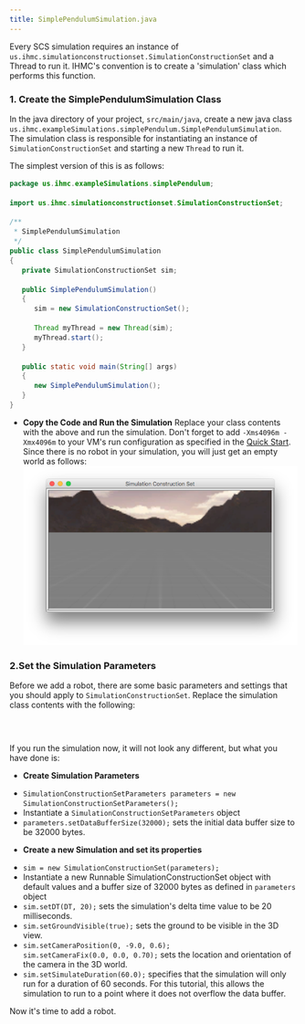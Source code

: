 ```yaml
---
title: SimplePendulumSimulation.java
---
```


Every SCS simulation requires an instance of `us.ihmc.simulationconstructionset.SimulationConstructionSet` and a Thread to run it.   IHMC's convention is to create a 'simulation' class which performs this function.

### 1. Create the SimplePendulumSimulation Class

In the java directory of your project, `src/main/java`, create a new java class `us.ihmc.exampleSimulations.simplePendulum.SimplePendulumSimulation`.
The simulation class is responsible for instantiating an instance of `SimulationConstructionSet` and starting a new `Thread` to run it.

The simplest version of this is as follows:  

```java
package us.ihmc.exampleSimulations.simplePendulum;

import us.ihmc.simulationconstructionset.SimulationConstructionSet;

/**
 * SimplePendulumSimulation
 */
public class SimplePendulumSimulation
{
   private SimulationConstructionSet sim;

   public SimplePendulumSimulation()
   {
      sim = new SimulationConstructionSet();

      Thread myThread = new Thread(sim);
      myThread.start();
   }

   public static void main(String[] args)
   {
      new SimplePendulumSimulation();
   }
}
```

* **Copy the Code and Run the Simulation**
Replace your class contents with the above and run the simulation.
Don't forget to add `-Xms4096m -Xmx4096m` to your VM's run configuration as specified in the [Quick Start](https://ihmcrobotics.github.io/ihmc-open-robotics-software/docs/quickstarthome.html). Since there is no robot in your simulation, you will just get an empty world as follows:
    ![blank simulation](/img/documentation/scsTutorial/blank-Simulation.png)

### 2.Set the Simulation Parameters

Before we add a robot, there are some basic parameters and settings that you should apply to `SimulationConstructionSet`.  Replace the simulation class contents with the following:


<pre><code data-url-index="0" data-snippet="complete" id="SimplePendulum"></code></pre>


<script id="snippetscript" src=https://cdn.rawgit.com/ihmcrobotics/ihmcrobotics.github.io/source/websitedocs/website/static/snippetautomation/codesnippets.js sources=Array.of("https://cdn.rawgit.com/ihmcrobotics/ihmc-open-robotics-software/7e9f65db/example-simulations/src/main/java/us/ihmc/exampleSimulations/simplePendulum/SimplePendulumSimulation.java")></script>

<br>

If you run the simulation now, it will not look any different, but what you have done is:

* **Create Simulation Parameters**  
- `SimulationConstructionSetParameters parameters = new SimulationConstructionSetParameters();`
- Instantiate a `SimulationConstructionSetParameters` object
- `parameters.setDataBufferSize(32000);` sets the initial data buffer size to be 32000 bytes.

* **Create a new Simulation and set its properties**
- `sim = new SimulationConstructionSet(parameters);`  
- Instantiate a new Runnable SimulationConstructionSet object with default values and a buffer size of 32000 bytes as defined in `parameters` object   
- `sim.setDT(DT, 20);`  sets the simulation's delta time value to be 20 milliseconds.             
- `sim.setGroundVisible(true);`  sets the ground to be visible in the 3D view.  
- `sim.setCameraPosition(0, -9.0, 0.6);`  
  `sim.setCameraFix(0.0, 0.0, 0.70);`  sets the location and orientation of the camera in the 3D world.  
- `sim.setSimulateDuration(60.0);`  specifies that the simulation will only run for a duration of 60 seconds.  For this tutorial, this allows the simulation to run to a point where it does not overflow the data buffer.

Now it's time to add a robot.
